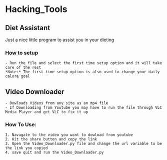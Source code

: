 # Hacking_Tools

## Diet Assistant
Just a nice little program to assist you in your dieting

### How to setup
    - Run the file and select the first time setup option and it will take care of the rest
    *Note:* The first time setup option is also used to change your daily calore goal

## Video Downloader
    - Dowloads Videos from any site as an mp4 file
    - If Downloading from Youtube you may have to run the file through VLC Media Player and get VLC to fix it up
### How To Use:
    1. Navagate to the video you want to dowload from youtube
    2. Hit the share button and copy the link
    3. Open the Video_Downloader.py file and change the url variable to be the link you copied
    4. save quit and run the Video_Downloader.py
